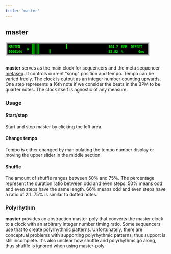 ```yaml
---
title: 'master'
---
```


## master

![master](master.png)

**master** serves as the main clock for sequencers and the meta sequencer [metaseq](metaseq).
It controls current "song" position and tempo. Tempo can be varied freely. The clock
is output as an integer number counting upwards. One step represents a 16th note if
we consider the beats in the BPM to be quarter notes. The clock itself is agnostic
of any measure.

### Usage


#### Start/stop

Start and stop master by clicking the left area.

#### Change tempo

Tempo is either changed by manipulating the tempo number display or moving the upper
slider in the middle section.

#### Shuffle

The amount of shuffle ranges between 50% and 75%. The percentage represent the duration
ratio between odd and even steps. 50% means odd and even steps have the same length.
66% means odd and even steps have a ratio of 2:1. 75% is similar to dotted notes.

### Polyrhythm

**master** provides an abstraction master-poly that converts the master clock to a clock
with an arbitrary integer number timing ratio. Some sequencers use that to create
polyrhythmic patterns. Unfortunately, there are conceptual problems with supporting
polyrhythmic patterns, thus support is still incomplete. It's also unclear how
shuffle and polyrhythms go along, thus shuffle is ignored when using master-poly.


